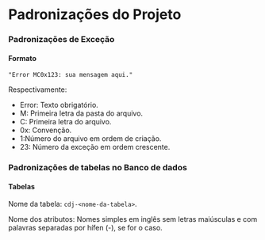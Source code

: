 # Padronizações do Projeto


### Padronizações de Exceção

#### Formato
```
"Error MC0x123: sua mensagem aqui."
```
Respectivamente:
- Error: Texto obrigatório.
- M: Primeira letra da pasta do arquivo.
- C: Primeira letra do arquivo.
- 0x: Convenção.
- 1:Número do arquivo em ordem de criação.
- 23: Número da exceção em ordem crescente.

### Padronizações de tabelas no Banco de dados


#### Tabelas

Nome da tabela: `cdj-<nome-da-tabela>`.

Nome dos atributos: Nomes simples em inglês sem letras maiúsculas e com palavras separadas por hífen (-), se for o caso.